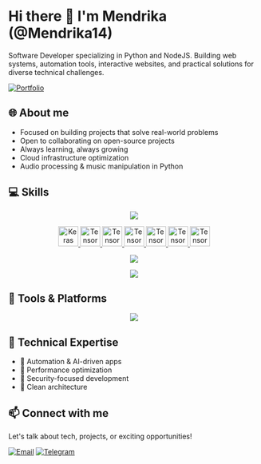 # Hi there 👋 I'm Mendrika (@Mendrika14)

Software Developer specializing in Python and NodeJS. Building web systems, automation tools, interactive websites, and practical solutions for diverse technical challenges.

[![Portfolio](https://img.shields.io/badge/Portfolio-mendrika.vercel.app-blue)](https://mendrika.vercel.app/)

## 🌐 About me
- Focused on building projects that solve real-world problems
- Open to collaborating on open-source projects
- Always learning, always growing
- Cloud infrastructure optimization
- Audio processing & music manipulation in Python

## 💻 Skills
<p align="center">
  <a href="https://skillicons.dev">
    <img src="https://skillicons.dev/icons?i=java,python,js,ts,html,css" />
  </a>
</p>
<p align="center">
  <a href="https://skillicons.dev">
    <img src="https://upload.wikimedia.org/wikipedia/commons/a/ae/Keras_logo.svg" alt="Keras" width="40" height="40"/> 
    <img src="https://cdn.jsdelivr.net/gh/devicons/devicon/icons/tensorflow/tensorflow-original.svg" alt="TensorFlow" width="40" height="40"/>
    <img src="https://cdn.jsdelivr.net/gh/devicons/devicon/icons/opencv/opencv-original.svg" alt="TensorFlow" width="40" height="40"/>
    <img src="https://cdn.jsdelivr.net/gh/devicons/devicon/icons/scikitlearn/scikitlearn-original.svg" alt="TensorFlow" width="40" height="40"/>
    <img src="https://cdn.jsdelivr.net/gh/devicons/devicon/icons/numpy/numpy-original.svg" alt="TensorFlow" width="40" height="40"/>
    <img src="https://cdn.jsdelivr.net/gh/devicons/devicon/icons/pandas/pandas-original.svg" alt="TensorFlow" width="40" height="40"/>
    <img src="https://cdn.jsdelivr.net/gh/devicons/devicon/icons/r/r-original.svg" alt="TensorFlow" width="40" height="40"/>
  </a>
</p>
<p align="center">
  <a href="https://skillicons.dev">
    <img src="https://skillicons.dev/icons?i=nodejs,express,django,flask,fastapi,spring,mongodb" />
  </a>
</p>
<p align="center">
  <a href="https://skillicons.dev">
    <img src="https://skillicons.dev/icons?i=react,vite,nextjs,angular,tailwind,materialui,sass,jest" />
  </a>
</p>

## 🔨 Tools & Platforms
<p align="center">
  <a href="https://skillicons.dev">
    <img src="https://skillicons.dev/icons?i=linux,aws,azure,nginx,vscode,docker,git,kubernetes,selenium,graphql" />
  </a>
</p>

## 🔧 Technical Expertise
- 🤖 Automation &  AI-driven apps
- 🚀 Performance optimization
- 🔐 Security-focused development
- 🧩 Clean architecture

## 📫 Connect with me
Let's talk about tech, projects, or exciting opportunities!

[![Email](https://img.shields.io/badge/Email-mendrika.softwell@gmail.com-darkgreen)](mailto:mendrika.softwell@gmail.com)
[![Telegram](https://img.shields.io/badge/Telegram-@Mendrikas-0088cc)](https://t.me/Mendrikas)
